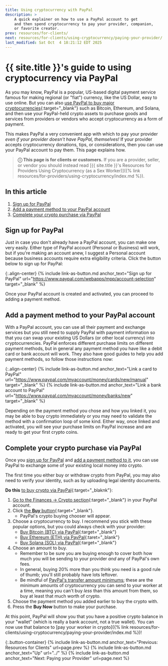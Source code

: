 ```yaml
---
title: Using cryptocurrency with PayPal
description: >
    A quick explainer on how to use a PayPal account to get
    and then spend cryptocurrency to pay your provider, companion,
    or favorite creator.
prev: resources/for-clients/
next: resources/for-clients/using-cryptocurrency/paying-your-provider/
last_modified: Sat Oct  4 18:21:12 EDT 2025
---
```


# {{ site.title }}'s guide to using cryptocurrency via PayPal

As you may know, PayPal is a popular, US-based digital payment service famous for making regional (or "fiat") currency, like the US Dollar, easy to use online. But you can also [use PayPal to buy major cryptocurrencies](https://www.paypal.com/digital-wallet/manage-money/crypto){:target="_blank"} such as Bitcoin, Ethereum, and Solana, and then use your PayPal-held crypto assets to purchase goods and services from providers or vendors who accept cryptocurrency as a form of payment.

This makes PayPal a very convenient app with which to pay your provider *even if your provider doesn't have PayPal, themselves!* If your provider accepts cryptocurrency donations, tips, or considerations, then you can use your PayPal account to pay them. This page explains how.

> **&#9432; This page is for clients or customers.** If you are a provider, seller, or vendor you should instead read [{{ site.title }}'s Resources for Providers Using Cryptocurrency (as a Sex Worker)]({% link resources/for-providers/using-cryptocurrency/index.md %}).

## In this article

1. [Sign up for PayPal](#sign-up-for-paypal)
1. [Add a payment method to your PayPal account](#add-a-payment-method-to-your-paypal-account)
1. [Complete your crypto purchase via PayPal](#complete-your-crypto-purchase-via-paypal)

## Sign up for PayPal

Just in case you don't already have a PayPal account, you can make one very easily. Either type of PayPal account (Personal or Business) will work, but if you're making an account anew, I suggest a Personal account because business accounts require extra eligibility criteria. Click the button below to sign up for PayPal:

{:.align-center}
{% include link-as-button.md anchor_text="Sign up for PayPal" url="https://www.paypal.com/webapps/mpp/account-selection" target="_blank" %}

Once your PayPal account is created and activated, you can proceed to adding a payment method.

## Add a payment method to your PayPal account

With a PayPal account, you can use all their payment and exchange services but you still need to supply PayPal with payment information so that you can swap your existing US Dollars (or other local currency) into cryptocurrencies. PayPal enforces different purchase limits on different payment methods, but in general any payment method you have like a debit card or bank account will work. They also have good guides to help you add payment methods, so follow those instructions now:

{:.align-center}
{% include link-as-button.md anchor_text="Link a card to PayPal" url="https://www.paypal.com/myaccount/money/cards/new/manual" target="_blank" %}
{% include link-as-button.md anchor_text="Link a bank account to PayPal" url="https://www.paypal.com/myaccount/money/banks/new" target="_blank" %}

Depending on the payment method you chose and how you linked it, you may be able to buy crypto immediately or you may need to validate the method with a confirmation loop of some kind. Either way, once linked and activated, you will see your purchase limits on PayPal increase and are ready to get your first crypto coins.

## Complete your crypto purchase via PayPal

Once you [sign up for PayPal](#sign-up-for-paypal) and [add a payment method to it](#add-a-payment-method-to-your-paypal-account), you can use PayPal to exchange some of your existing local money into crypto.

The first time you either buy or withdraw crypto from PayPal, you may also need to verify your identity, such as by uploading legal identity documents.

**Do this** [to buy crypto via PayPal](https://www.paypal.com/cshelp/article/how-do-i-buy-cryptocurrency-on-paypal-help567){:target="_blaknk"}:

1. [Go to the Finances &rarr; Crypto section](https://www.paypal.com/myaccount/crypto){:target="_blank"} in your PayPal account.
1. Click [the **Buy** button](https://www.paypal.com/myaccount/crypto/quick/buy){:target="_blank"}.
    - PayPal's crypto buying chooser will appear.
1. Choose a cryptocurrency to buy. I recommend you stick with these popular options, but you could always check with your provider:
    - [Buy Bitcoin (BTC) via PayPal](https://www.paypal.com/myaccount/crypto/BTC/buy/amount){:target="_blank"}
    - [Buy Ethereum (ETH) via PayPal](https://www.paypal.com/myaccount/crypto/ETH/buy/amount){:taret="_blank"}
    - [Buy Solana (SOL) via PayPal](https://www.paypal.com/myaccount/crypto/SOL/buy/amount){:target="_blank"}
1. Choose an amount to buy.
    - Remember to be sure you are buying enough to cover both how much you will be sending to your provider *and* any of PayPal's own fees.
    - In general, buying 20% more than you think you need is a good rule of thumb; you'll still probably have lots leftover.
    - Be mindful of [PayPal's transfer amount minimums](https://www.paypal.com/us/cshelp/article/how-do-i-transfer-my-crypto-help822#:~:text=What%20is%20the%20minimum%20transfer%20amount%3f); these are the minimum amounts of cryptocurrency you can send to your worker at a time, meaning you can't buy *less* than this amount from them, so buy at least that much worth of crypto.
1. Choose the payment method you added earlier to buy the crypto with.
1. Press the **Buy Now** button to make your purchase.

At this point, PayPal will show you that you have a positive crypto balance in your "wallet" (which is really a bank account, not a true wallet). You can now use that balance to [pay your worker in crypto]({% link resources/for-clients/using-cryptocurrency/paying-your-provider/index.md %})!

{:.button-container}
{% include link-as-button.md anchor_text="Previous: Resources for Clients" url=page.prev %} {% include link-as-button.md anchor_text="Up" url="../" %} {% include link-as-button.md anchor_text="Next: Paying your Provider" url=page.next %}
